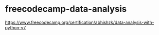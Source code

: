 # freecodecamp-data-analysis

https://www.freecodecamp.org/certification/abhishzk/data-analysis-with-python-v7
